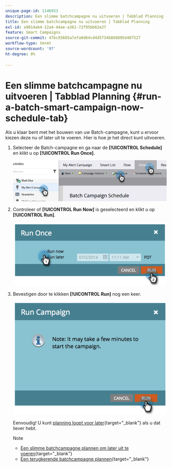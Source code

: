 ```yaml
---
unique-page-id: 1146933
description: Een slimme batchcampagne nu uitvoeren | Tabblad Planning - Marketo-documenten - Productdocumentatie
title: Een slimme batchcampagne nu uitvoeren | Tabblad Planning
exl-id: a9014ab4-12a4-44ae-a361-72f95bb62e27
feature: Smart Campaigns
source-git-commit: 47bc93665a7efa0d64cd4d5f34b868895d407527
workflow-type: tm+mt
source-wordcount: '97'
ht-degree: 0%

---
```


# Een slimme batchcampagne nu uitvoeren | Tabblad Planning {#run-a-batch-smart-campaign-now-schedule-tab}

Als u klaar bent met het bouwen van uw Batch-campagne, kunt u ervoor kiezen deze nu of later uit te voeren. Hier is hoe je het direct kunt uitvoeren.

1. Selecteer de Batch-campagne en ga naar de **[!UICONTROL Schedule]** en klikt u op **[!UICONTROL Run Once]**.

   ![](assets/run-a-batch-smart-campaign-now-schedule-tab-1.png)

1. Controleer of **[!UICONTROL Run Now]** is geselecteerd en klikt u op **[!UICONTROL Run]**.

   ![](assets/run-a-batch-smart-campaign-now-schedule-tab-2.png)

1. Bevestigen door te klikken **[!UICONTROL Run]** nog een keer.

   ![](assets/run-a-batch-smart-campaign-now-schedule-tab-3.png)

   Eenvoudig! U kunt [planning loopt voor later](/help/marketo/product-docs/core-marketo-concepts/smart-campaigns/using-smart-campaigns/schedule-a-batch-smart-campaign-to-run-later.md){target="_blank"} als u dat liever hebt.

   >[!NOTE]
   >
   >* [Een slimme batchcampagne plannen om later uit te voeren](/help/marketo/product-docs/core-marketo-concepts/smart-campaigns/using-smart-campaigns/schedule-a-batch-smart-campaign-to-run-later.md){target="_blank"}
   >* [Een terugkerende batchcampagne plannen](/help/marketo/product-docs/core-marketo-concepts/smart-campaigns/using-smart-campaigns/schedule-a-recurring-batch-campaign.md){target="_blank"}
